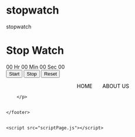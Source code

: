 # stopwatch
stopwatch 
<!DOCTYPE html>
<html lang="en">

<head>
	<meta charset="UTF-8">
	<meta http-equiv="X-UA-Compatible"
		content="IE=edge">
	<meta name="viewport"
		content="width=device-width, initial-scale=1.0">
	<title>Stopwatch</title>
	<link rel="stylesheet" href="stylePage.css">
</head>

<body>
	<div class="container">
		<h1>Stop Watch<br></h1>
		<div id="time">
			<span class="digit" id="hr">
			00</span>
			<span class="txt">Hr</span>
			<span class="digit" id="min">
			00</span>
			<span class="txt">Min</span>
			<span class="digit" id="sec">
			00</span>
			<span class="txt">Sec</span>
			<span class="digit" id="count">
			00</span>
		</div>
		<div id="buttons">
			<button class="btn" id="start">
			Start</button>
			<button class="btn" id="stop">
			Stop</button>
			<button class="btn" id="reset">
			Reset</button>
		</div>
	</div>
	<footer>
			<nav1>
				<ul>
					<center><li1><a href="mainPage1.html" style="text-decoration:none;color:black;">HOME</a></li1>&nbsp;&nbsp;&nbsp;&nbsp;&nbsp;&nbsp;
					<li1><a href="aboutus.html" style="text-decoration:none;color:black;">ABOUT US</a></li1>
					</center>
				</ul>
			</nav1>
			
		</p>
		
		
	</footer>
    

	<script src="scriptPage.js"></script>
</body>

</html>
